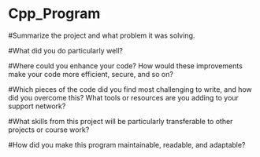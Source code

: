 # Cpp_Program

#Summarize the project and what problem it was solving.


#What did you do particularly well?


#Where could you enhance your code? How would these improvements make your code more efficient, secure, and so on?


#Which pieces of the code did you find most challenging to write, and how did you overcome this? What tools or resources are you adding to your support network?


#What skills from this project will be particularly transferable to other projects or course work?


#How did you make this program maintainable, readable, and adaptable?

